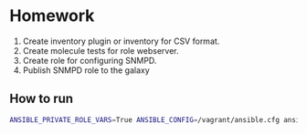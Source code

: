 # Homework

1. Create inventory plugin or inventory for CSV format.
2. Create molecule tests for role webserver.
3. Create role for configuring SNMPD.
4. Publish SNMPD role to the galaxy

## How to run

```bash
ANSIBLE_PRIVATE_ROLE_VARS=True ANSIBLE_CONFIG=/vagrant/ansible.cfg ansible-playbook -vvv -c local -i 'asd,' /vagrant/provision_me.yml
```
